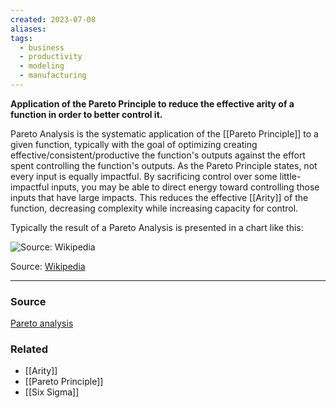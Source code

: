 ```yaml
---
created: 2023-07-08
aliases: 
tags:
  - business
  - productivity
  - modeling
  - manufacturing
---
```

**Application of the Pareto Principle to reduce the effective arity of a function in order to better control it.**

Pareto Analysis is the systematic application of the [[Pareto Principle]] to a given function, typically with the goal of optimizing creating effective/consistent/productive the function's outputs against the effort spent controlling the function's outputs. As the Pareto Principle states, not every input is equally impactful. By sacrificing control over some little-impactful inputs, you may be able to direct energy toward controlling those inputs that have large impacts. This reduces the effective [[Arity]] of the function, decreasing complexity while increasing capacity for control.

Typically the result of a Pareto Analysis is presented in a chart like this:

![Source: [Wikipedia](https://en.wikipedia.org/wiki/Pareto_analysis)](Untitled%206.png)

Source: [Wikipedia](https://en.wikipedia.org/wiki/Pareto_analysis)

---

### Source

[Pareto analysis](https://en.wikipedia.org/wiki/Pareto_analysis)

### Related
- [[Arity]] 
- [[Pareto Principle]] 
- [[Six Sigma]]